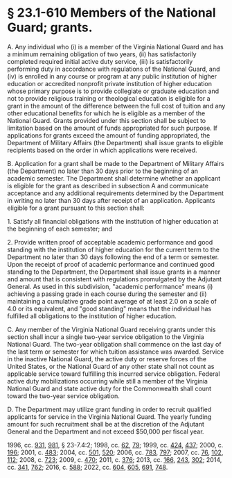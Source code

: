 # § 23.1-610 Members of the National Guard; grants.

<p>A. Any individual who (i) is a member of the Virginia National Guard and has a minimum remaining obligation of two years, (ii) has satisfactorily completed required initial active duty service, (iii) is satisfactorily performing duty in accordance with regulations of the National Guard, and (iv) is enrolled in any course or program at any public institution of higher education or accredited nonprofit private institution of higher education whose primary purpose is to provide collegiate or graduate education and not to provide religious training or theological education is eligible for a grant in the amount of the difference between the full cost of tuition and any other educational benefits for which he is eligible as a member of the National Guard. Grants provided under this section shall be subject to limitation based on the amount of funds appropriated for such purpose. If applications for grants exceed the amount of funding appropriated, the Department of Military Affairs (the Department) shall issue grants to eligible recipients based on the order in which applications were received.</p><p>B. Application for a grant shall be made to the Department of Military Affairs (the Department) no later than 30 days prior to the beginning of an academic semester. The Department shall determine whether an applicant is eligible for the grant as described in subsection A and communicate acceptance and any additional requirements determined by the Department in writing no later than 30 days after receipt of an application. Applicants eligible for a grant pursuant to this section shall:</p><p> 1.   Satisfy all financial obligations with the institution of higher education at the beginning of each semester; and </p><p> 2.   Provide written proof of acceptable academic performance and good standing with the institution of higher education for the current term to the Department no later than 30 days following the end of a term or semester. Upon the receipt of proof of academic performance and continued good standing to the Department, the Department shall issue grants in a manner and amount that is consistent with regulations promulgated by the Adjutant General. As used in this subdivision, "academic performance" means (i) achieving a passing grade in each course during the semester and (ii) maintaining a cumulative grade point average of at least 2.0 on a scale of 4.0 or its equivalent, and "good standing" means that the individual has fulfilled all obligations to the institution of higher education. </p><p> C.   Any member of the Virginia National Guard receiving grants under this section shall incur a single two-year service obligation to the Virginia National Guard. The two-year obligation shall commence on the last day of the last term or semester for which tuition assistance was awarded. Service in the inactive National Guard, the active duty or reserve forces of the United States, or the National Guard of any other state shall not count as applicable service toward fulfilling this incurred service obligation. Federal active duty mobilizations occurring while still a member of the Virginia National Guard and state active duty for the Commonwealth shall count toward the two-year service obligation. </p><p> D.   The Department may utilize grant funding in order to recruit qualified applicants for service in the Virginia National Guard. The yearly funding amount for such recruitment shall be at the discretion of the Adjutant General and the Department and not exceed $50,000 per fiscal year. </p><p>1996, cc. <a href='http://lis.virginia.gov/cgi-bin/legp604.exe?961+ful+CHAP0931'>931</a>, <a href='http://lis.virginia.gov/cgi-bin/legp604.exe?961+ful+CHAP0981'>981</a>, § 23-7.4:2; 1998, cc. <a href='http://lis.virginia.gov/cgi-bin/legp604.exe?981+ful+CHAP0062'>62</a>, <a href='http://lis.virginia.gov/cgi-bin/legp604.exe?981+ful+CHAP0079'>79</a>; 1999, cc. <a href='http://lis.virginia.gov/cgi-bin/legp604.exe?991+ful+CHAP0424'>424</a>, <a href='http://lis.virginia.gov/cgi-bin/legp604.exe?991+ful+CHAP0437'>437</a>; 2000, c. <a href='http://lis.virginia.gov/cgi-bin/legp604.exe?001+ful+CHAP0196'>196</a>; 2001, c. <a href='http://lis.virginia.gov/cgi-bin/legp604.exe?011+ful+CHAP0483'>483</a>; 2004, cc. <a href='http://lis.virginia.gov/cgi-bin/legp604.exe?041+ful+CHAP0501'>501</a>, <a href='http://lis.virginia.gov/cgi-bin/legp604.exe?041+ful+CHAP0520'>520</a>; 2006, cc. <a href='http://lis.virginia.gov/cgi-bin/legp604.exe?061+ful+CHAP0783'>783</a>, <a href='http://lis.virginia.gov/cgi-bin/legp604.exe?061+ful+CHAP0797'>797</a>; 2007, cc. <a href='http://lis.virginia.gov/cgi-bin/legp604.exe?071+ful+CHAP0076'>76</a>, <a href='http://lis.virginia.gov/cgi-bin/legp604.exe?071+ful+CHAP0102'>102</a>, <a href='http://lis.virginia.gov/cgi-bin/legp604.exe?071+ful+CHAP0112'>112</a>; 2008, c. <a href='http://lis.virginia.gov/cgi-bin/legp604.exe?081+ful+CHAP0723'>723</a>; 2009, c. <a href='http://lis.virginia.gov/cgi-bin/legp604.exe?091+ful+CHAP0470'>470</a>; 2011, c. <a href='http://lis.virginia.gov/cgi-bin/legp604.exe?111+ful+CHAP0376'>376</a>; 2013, cc. <a href='http://lis.virginia.gov/cgi-bin/legp604.exe?131+ful+CHAP0166'>166</a>, <a href='http://lis.virginia.gov/cgi-bin/legp604.exe?131+ful+CHAP0243'>243</a>, <a href='http://lis.virginia.gov/cgi-bin/legp604.exe?131+ful+CHAP0302'>302</a>; 2014, cc. <a href='http://lis.virginia.gov/cgi-bin/legp604.exe?141+ful+CHAP0341'>341</a>, <a href='http://lis.virginia.gov/cgi-bin/legp604.exe?141+ful+CHAP0762'>762</a>; 2016, c. <a href='http://lis.virginia.gov/cgi-bin/legp604.exe?161+ful+CHAP0588'>588</a>; 2022, cc. <a href='http://lis.virginia.gov/cgi-bin/legp604.exe?221+ful+CHAP0604'>604</a>, <a href='http://lis.virginia.gov/cgi-bin/legp604.exe?221+ful+CHAP0605'>605</a>, <a href='http://lis.virginia.gov/cgi-bin/legp604.exe?221+ful+CHAP0691'>691</a>, <a href='http://lis.virginia.gov/cgi-bin/legp604.exe?221+ful+CHAP0748'>748</a>.</p>